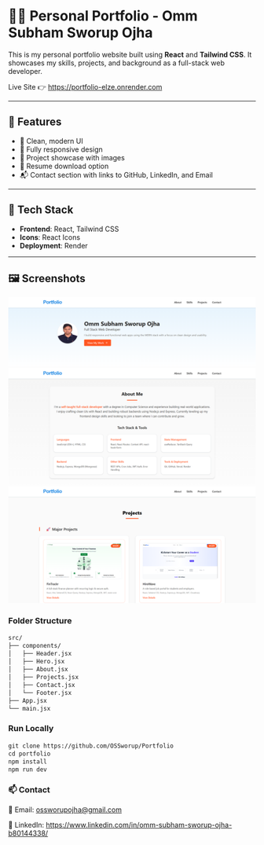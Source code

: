 # 🧑‍💻 Personal Portfolio - Omm Subham Sworup Ojha

This is my personal portfolio website built using **React** and **Tailwind CSS**. It showcases my skills, projects, and background as a full-stack web developer.

Live Site 👉 https://portfolio-elze.onrender.com

---

## 📌 Features

- 💼 Clean, modern UI
- 📱 Fully responsive design
- 📸 Project showcase with images
- 📄 Resume download option
- 📬 Contact section with links to GitHub, LinkedIn, and Email

---

## 🚀 Tech Stack

- **Frontend**: React, Tailwind CSS
- **Icons**: React Icons
- **Deployment**: Render

---

## 🖼️ Screenshots



![Home](./src/assets/Screenshots/1.png)
![About](./src/assets/Screenshots/2.png)
![Projects](./src/assets/Screenshots/3.png)
 

### Folder Structure

```
src/
├── components/
│   ├── Header.jsx
│   ├── Hero.jsx
│   ├── About.jsx
│   ├── Projects.jsx
│   ├── Contact.jsx
│   └── Footer.jsx
├── App.jsx
└── main.jsx

```

### Run Locally
```
git clone https://github.com/OSSworup/Portfolio
cd portfolio
npm install
npm run dev
```

### 📫 Contact
📧 Email: ossworupojha@gmail.com

🔗 LinkedIn: https://www.linkedin.com/in/omm-subham-sworup-ojha-b80144338/

